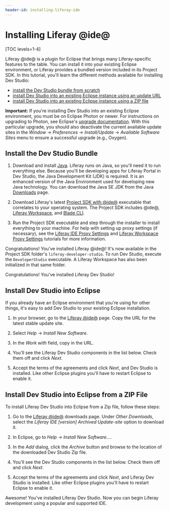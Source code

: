 ```yaml
---
header-id: installing-liferay-ide
---
```


# Installing Liferay @ide@

[TOC levels=1-4]

Liferay @ide@ is a plugin for Eclipse that brings many Liferay-specific features
to the table. You can install it into your existing Eclipse environment, or
Liferay provides a bundled version included in its Project SDK. In this
tutorial, you'll learn the different methods available for installing Dev
Studio:

- [install the Dev Studio bundle from scratch](#install-the-liferay-ide-bundle)
- [install Dev Studio into an existing Eclipse instance using an update URL](#install-liferay-ide-into-eclipse)
- [install Dev Studio into an existing Eclipse instance using a ZIP file](#install-liferay-ide-into-eclipse-from-a-zip-file)

**Important:** If you're installing Dev Studio into an existing Eclipse
environment, you must be on Eclipse Photon or newer. For instructions on
upgrading to Photon, see Eclipse's
[upgrade documentation](https://wiki.eclipse.org/FAQ_How_do_I_upgrade_Eclipse_IDE%3F#Upgrading_existing_Eclipse_IDE_and_Installed_Features_to_newer_release).
With this particular upgrade, you should also deactivate the current available
update sites in the *Window* &rarr; *Preferences* &rarr; *Install/Update* &rarr;
*Available Software Sites* menu to ensure a successful upgrade (e.g., Oxygen).

## Install the Dev Studio Bundle

1.  Download and install [Java](http://java.oracle.com). Liferay runs on Java,
    so you'll need it to run everything else. Because you'll be developing apps
    for Liferay Portal in Dev Studio, the Java Development Kit (JDK) is
    required. It is an enhanced version of the Java Environment used for
    developing new Java technology. You can download the Java SE JDK from the
    Java
    [Downloads](http://www.oracle.com/technetwork/java/javase/downloads/index.html)
    page. 

2.  Download Liferay's latest
    [Project SDK with @ide@](https://sourceforge.net/projects/lportal/files/Liferay%20IDE/)
    executable that correlates to your operating system. The Project SDK
    includes @ide@,
    [Liferay Workspace](/docs/7-1/tutorials/-/knowledge_base/t/liferay-workspace),
    and [Blade CLI](/docs/7-1/tutorials/-/knowledge_base/t/blade-cli).

3.  Run the Project SDK executable and step through the installer to install
    everything to your machine. For help with setting up proxy settings (if
    necessary), see the
    [Liferay IDE Proxy Settings](/docs/7-1/tutorials/-/knowledge_base/t/setting-proxy-requirements-for-liferay-ide)
    and
    [Liferay Workspace Proxy Settings](/docs/7-1/tutorials/-/knowledge_base/t/setting-proxy-requirements-for-liferay-workspace)
    tutorials for more information.

Congratulations! You've installed Liferay @ide@! It's now available in the
Project SDK folder's `liferay-developer-studio`. To run Dev Studio, execute the
`DeveloperStudio` executable. A Liferay Workspace has also been initialized in
that same folder.

Congratulations! You've installed Liferay Dev Studio! 

## Install Dev Studio into Eclipse

If you already have an Eclipse environment that you're using for other
things, it's easy to add Dev Studio to your existing Eclipse installation. 

1.  In your browser, go to the
    [Liferay @ide@](https://community.liferay.com/en_GB/project/-/asset_publisher/TyF2HQPLV1b5/content/ide-installation-instructions)
    page. Copy the URL for the latest stable update site. 

2.  Select *Help* &rarr; *Install New Software*. 

3.  In the *Work with* field, copy in the URL.

4.  You'll see the Liferay Dev Studio components in the list below. Check them
    off and click *Next*. 

5.  Accept the terms of the agreements and click *Next*, and Dev Studio is
    installed. Like other Eclipse plugins you'll have to restart Eclipse to
    enable it. 

## Install Dev Studio into Eclipse from a ZIP File

To install Liferay Dev Studio into Eclipse from a Zip file, follow these steps: 

1.  Go to the
    [Liferay @ide@](https://community.liferay.com/en_GB/project/-/asset_publisher/TyF2HQPLV1b5/content/ide-installation-instructions)
    downloads page. Under *Other Downloads*, select the *Liferay IDE [version]
    Archived Update-site* option to download it.

2.  In Eclipse, go to *Help* &rarr; *Install New Software...*. 

3.  In the *Add* dialog, click the *Archive* button and browse to the location
    of the downloaded Dev Studio Zip file.

4.  You'll see the Dev Studio components in the list below. Check them off and
    click *Next*. 

5.  Accept the terms of the agreements and click *Next*, and Liferay Dev Studio
    is installed. Like other Eclipse plugins you'll have to restart Eclipse to
    enable it.

Awesome! You've installed Liferay Dev Studio. Now you can begin Liferay
development using a popular and supported IDE.

